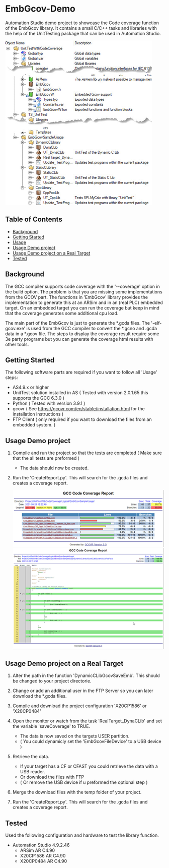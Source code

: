 # EmbGcov-Demo
Automation Studio demo project to showcase the Code coverage function of the EmbGcov library.
It contains a small C/C++ tasks and libraries with the help of the UnitTesting package that can be used in Automation Studio.

![SampleCodeCoverage](Doc/UnitTestWithCodeCoverageLogicalView.jpg)

<!-- TABLE OF CONTENTS -->
## Table of Contents

* [Background](#Background)
* [Getting Started](#getting-started)
* [Usage](#Usage)
* [Usage Demo project](#usage-Demo-project)
* [Usage Demo project on a Real Target](#Usage-Demo-project-on-a-Real-Target)
* [Tested](#Tested)


## Background
The GCC compiler supports code coverage with the '--coverage' option in the build option. The problem is that you are missing some implementations from the GCOV part. The functions in 'EmbGcov' library provides the implementation to generate this at an ARSim and in an (real PLC) embedded target. On an embedded target you can run the coverage but keep in mind that the coverage generates some additional cpu load. 

The main part of the EmbGcov is just to generate the *.gcda files. The '-elf-gcov.exe' is used from the GCC compiler to convert the *.gcno and .gcda data in a *.gcov file. The steps to display the coverage result require some 3e party programs but you can generate the coverage html results with other tools.


## Getting Started
The following software parts are required if you want to follow all 'Usage' steps:
- AS4.9.x or higher 
- UnitTest solution installed in AS ( Tested with version 2.0.1.65 this supports the GCC 6.3.0 )
- Python  ( Tested with version 3.9.1 )
- gcovr   ( See https://gcovr.com/en/stable/installation.html for the installation instructions )
- FTP Client ( only required if you want to download the files from an embedded system. )

## Usage Demo project
1. Compile and run the project so that the tests are completed ( Make sure that the all tests are preformed )
	- The data should now be created.

2. Run the 'CreateReport.py'. This will search for the .gcda files and creates a coverage report. 

	![SampleCodeCoverage](Doc/SampleCoverage.jpg)
	![SampleCodeCoverageFromFunction](Doc/SampleCoverageFunction.jpg)

## Usage Demo project on a Real Target
1. Alter the path in the function 'DynamicCLibGcovSaveEmb'. This should be changed to your project directorie. 
2. Change or add an additional user in the FTP Server so you can later download the *.gcda files.
3. Compile and download the project configuration 'X20CP1586' or 'X20CP0484'
4. Open the monitor or watch from the task 'RealTarget_DynaCLib' and set the variable 'saveCoverage' to TRUE. 
	- The data is now saved on the targets USER partition. 
	- ( You could dynamicly set the 'EmbGcovFileDevice' to a USB device )
5. Retrieve the data.
	- If your target has a CF or CFAST you could retrieve the data with a USB reader.
	- Or download the files with FTP
	- ( Or remove the USB device if u preformed the optional step )
6. Merge the download files with the temp folder of your project.

7. Run the 'CreateReport.py'. This will search for the .gcda files and creates a coverage report. 

## Tested
Used the following configuration and hardware to test the library function.

- Automation Studio 4.9.2.46 
	- ARSim 		AR C4.90 
	- X20CP1586		AR C4.90
	- X20CP0484		AR C4.90
